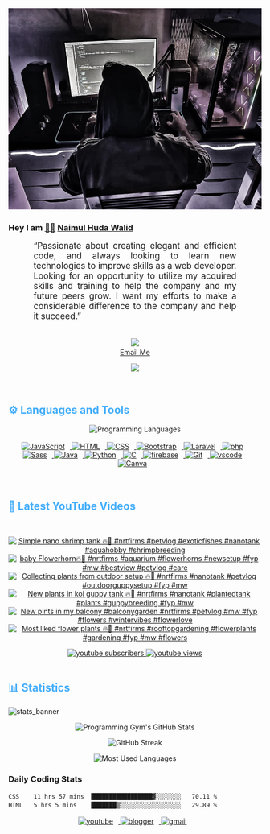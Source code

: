 <!-- ![github_cover_banner](https://www.digitalsolutionservices.com/img/services/web%20development.gif)-->

<div align="center" style="display:block;">
    <img height="400px" width="100%" alt="github cover banner" src="https://raw.githubusercontent.com/NaimulHudaWalid/NaimulHudaWalid/main/272276268_3114779035434264_920860974401480824_n.jpg"/> 
</div>

### Hey I am [👨🏻‍][facebook] [Naimul Huda Walid][youtube]



<p align:"center" style="text-align: justify; margin: 0 50px; font-size: 17px;" >
   “Passionate about creating elegant and efficient code, and always looking to learn new technologies to improve skills as a web developer. Looking for an opportunity to utilize my acquired skills and training to help the company and my future peers grow. I want my efforts to make a considerable difference to the company and help it succeed.”
<br>
<br>
<div align="center">

![](https://visitor-badge.glitch.me/badge?page_id=NaimulHudaWalid)
    <br />
[Email Me](mailto:dev.naimulhuda@gmail.com)
</div>
</p>
<!-- Typing SVG by DenverCoder1 - https://github.com/DenverCoder1/readme-typing-svg -->
<p align="center">
<!--   <a href="https://github.com/DenverCoder1/readme-typing-svg"> -->
    <img src="https://readme-typing-svg.herokuapp.com?color=E22FE4&width=380&height=45&lines=Open-Source+Enthusiast;Learning+In+Public;Empowering+Others;Nice+To+Meet+You+...&center=true"></a>

</p>
<br>
<!-- Languages and Tools -->

<h2 style="color: #44AEFB">⚙️ Languages and Tools</h2>
<div align="center" style="display:block;">
    <img width="100px" alt="Programming Languages" src="https://user-images.githubusercontent.com/78341798/194531121-47b0119a-ce00-439d-b586-125f86acb098.png"/> 
</div>
<br>   
<!-- Icons Resources -->
<!-- https://devicon.dev/ -->
<!-- https://cdn.jsdelivr.net/npm/simple-icons@v3/icons/ -->
<div align="center">
  <a href="https://developer.mozilla.org/en-US/docs/Web/JavaScript" target="_blank" rel="noreferrer">
      <img  alt="JavaScript" height="50px" style="padding-right:10px;" src="https://cdn.jsdelivr.net/gh/devicons/devicon/icons/javascript/javascript-plain.svg"/>
  </a>
  
 
  <a href="https://developer.mozilla.org/en-US/docs/Web/HTML" target="_blank" rel="noreferrer">
      <img  alt="HTML" height="50px" style="padding-right:10px;" src="https://cdn.jsdelivr.net/gh/devicons/devicon/icons/html5/html5-original.svg"/>
  </a>
  <a href="https://developer.mozilla.org/en-US/docs/Web/CSS" target="_blank" rel="noreferrer">
      <img  alt="CSS" height="50px" style="padding-right:10px;" src="https://cdn.jsdelivr.net/gh/devicons/devicon/icons/css3/css3-original.svg"/>
  </a>
  <a href="https://getbootstrap.com/" target="_blank" rel="noreferrer">
      <img  alt="Bootstrap" height="50px" style="padding-right:10px;" src="https://cdn.jsdelivr.net/gh/devicons/devicon/icons/bootstrap/bootstrap-original.svg"/>
  </a> 
  <a href="https://laravel.com/" target="_blank" rel="noreferrer">
      <img  alt="Laravel" height="50px" style="padding-right:10px;" src="https://cdn.jsdelivr.net/gh/devicons/devicon/icons/laravel/laravel-plain.svg"/>
  </a>
  <a href="https://www.php.net/" target="_blank" rel="noreferrer">
      <img  alt="php" height="50px" style="padding-right:10px;" src="https://cdn.jsdelivr.net/gh/devicons/devicon/icons/php/php-original.svg"/>
  </a>
  <a href="https://sass-lang.com/" target="_blank" rel="noreferrer">
      <img  alt="Sass" height="50px" style="padding-right:10px;" src="https://cdn.jsdelivr.net/gh/devicons/devicon/icons/sass/sass-original.svg"/>
  </a>
  <a href="https://www.java.com/en/" target="_blank" rel="noreferrer">
      <img  alt="Java" height="50px" style="padding-right:10px;" src="https://cdn.jsdelivr.net/gh/devicons/devicon/icons/java/java-original.svg"/>
  </a>    
  <a href="https://www.python.org/" target="_blank" rel="noreferrer">
      <img  alt="Python" height="50px" style="padding-right:10px;" src="https://cdn.jsdelivr.net/gh/devicons/devicon/icons/python/python-original.svg"/>
  </a>
  <a href="https://www.cprogramming.com/" target="_blank" rel="noreferrer">
      <img  alt="C" height="50px" style="padding-right:10px;" src="https://cdn.jsdelivr.net/gh/devicons/devicon/icons/c/c-original.svg"/>
  </a>
  
  <a href="https://firebase.google.com/" target="_blank" rel="noreferrer">
      <img  alt="firebase" height="50px" style="padding-right:10px;" src="https://cdn.jsdelivr.net/gh/devicons/devicon/icons/firebase/firebase-plain.svg"/>
  </a>
 
  <a href="https://git-scm.com/" target="_blank" rel="noreferrer">
      <img  alt="Git" height="50px" style="padding-right:10px;" src="https://cdn.jsdelivr.net/gh/devicons/devicon/icons/git/git-original.svg"/>
  </a>
  
  <a href="https://code.visualstudio.com/" target="_blank" rel="noreferrer">
      <img  alt="vscode" height="50px" style="padding-right:10px;"src="https://cdn.jsdelivr.net/gh/devicons/devicon/icons/vscode/vscode-original.svg"/>
  </a>
  <a href="https://www.canva.com/" target="_blank" rel="noreferrer">
      <img  alt="Canva" height="50px" style="padding-right:10px;" src="https://cdn.jsdelivr.net/gh/devicons/devicon/icons/canva/canva-original.svg"/> 
  </a>
</div>
<br>
<br>

<!-- Latest YouTube Videos -->

<h2 style="color: #44AEFB">🎦 Latest YouTube Videos</h2>
<br />

<!-- Resource/Reference: https://github.com/DenverCoder1/github-readme-youtube-cards -->
<div class="youtube videos cards" align="center">

<!-- BEGIN YOUTUBE-CARDS -->
[![Simple nano shrimp tank 🔥🖤 #nrtfirms #petvlog  #exoticfishes #nanotank #aquahobby #shrimpbreeding](https://ytcards.demolab.com/?id=ImiLOhyetCM&title=Simple+nano+shrimp+tank+%F0%9F%94%A5%F0%9F%96%A4+%23nrtfirms+%23petvlog++%23exoticfishes+%23nanotank+%23aquahobby+%23shrimpbreeding&lang=en&timestamp=1705623585&background_color=%230d1117&title_color=%23ffffff&stats_color=%23dedede&max_title_lines=1&width=250&border_radius=5 "Simple nano shrimp tank 🔥🖤 #nrtfirms #petvlog  #exoticfishes #nanotank #aquahobby #shrimpbreeding")](https://www.youtube.com/watch?v=ImiLOhyetCM)
[![baby Flowerhorn🔥🖤 #nrtfirms #aquarium #flowerhorns #newsetup #fyp #mw #bestview #petvlog #care](https://ytcards.demolab.com/?id=oxsJIcRrGmo&title=baby+Flowerhorn%F0%9F%94%A5%F0%9F%96%A4+%23nrtfirms+%23aquarium+%23flowerhorns+%23newsetup+%23fyp+%23mw+%23bestview+%23petvlog+%23care&lang=en&timestamp=1705539595&background_color=%230d1117&title_color=%23ffffff&stats_color=%23dedede&max_title_lines=1&width=250&border_radius=5 "baby Flowerhorn🔥🖤 #nrtfirms #aquarium #flowerhorns #newsetup #fyp #mw #bestview #petvlog #care")](https://www.youtube.com/watch?v=oxsJIcRrGmo)
[![Collecting plants from outdoor setup 🔥🖤 #nrtfirms #nanotank #petvlog #outdoorguppysetup #fyp #mw](https://ytcards.demolab.com/?id=ftmojbaYpSg&title=Collecting+plants+from+outdoor+setup+%F0%9F%94%A5%F0%9F%96%A4+%23nrtfirms+%23nanotank+%23petvlog+%23outdoorguppysetup+%23fyp+%23mw&lang=en&timestamp=1705364773&background_color=%230d1117&title_color=%23ffffff&stats_color=%23dedede&max_title_lines=1&width=250&border_radius=5 "Collecting plants from outdoor setup 🔥🖤 #nrtfirms #nanotank #petvlog #outdoorguppysetup #fyp #mw")](https://www.youtube.com/watch?v=ftmojbaYpSg)
[![New plants in koi guppy tank 🔥🖤 #nrtfirms #nanotank #plantedtank #plants #guppybreeding #fyp #mw](https://ytcards.demolab.com/?id=DtiMozC2WII&title=New+plants+in+koi+guppy+tank+%F0%9F%94%A5%F0%9F%96%A4+%23nrtfirms+%23nanotank+%23plantedtank+%23plants+%23guppybreeding+%23fyp+%23mw&lang=en&timestamp=1705321105&background_color=%230d1117&title_color=%23ffffff&stats_color=%23dedede&max_title_lines=1&width=250&border_radius=5 "New plants in koi guppy tank 🔥🖤 #nrtfirms #nanotank #plantedtank #plants #guppybreeding #fyp #mw")](https://www.youtube.com/watch?v=DtiMozC2WII)
[![New plnts in my balcony #balconygarden #nrtfirms #petvlog #mw #fyp #flowers #wintervibes #flowerlove](https://ytcards.demolab.com/?id=LMAsHpPhVVI&title=New+plnts+in+my+balcony+%23balconygarden+%23nrtfirms+%23petvlog+%23mw+%23fyp+%23flowers+%23wintervibes+%23flowerlove&lang=en&timestamp=1705226016&background_color=%230d1117&title_color=%23ffffff&stats_color=%23dedede&max_title_lines=1&width=250&border_radius=5 "New plnts in my balcony #balconygarden #nrtfirms #petvlog #mw #fyp #flowers #wintervibes #flowerlove")](https://www.youtube.com/watch?v=LMAsHpPhVVI)
[![Most liked flower plants 🔥🖤 #nrtfirms #rooftopgardening #flowerplants #gardening #fyp #mw #flowers](https://ytcards.demolab.com/?id=sY1V1Fcu_9Q&title=Most+liked+flower+plants+%F0%9F%94%A5%F0%9F%96%A4+%23nrtfirms+%23rooftopgardening+%23flowerplants+%23gardening+%23fyp+%23mw+%23flowers&lang=en&timestamp=1705146518&background_color=%230d1117&title_color=%23ffffff&stats_color=%23dedede&max_title_lines=1&width=250&border_radius=5 "Most liked flower plants 🔥🖤 #nrtfirms #rooftopgardening #flowerplants #gardening #fyp #mw #flowers")](https://www.youtube.com/watch?v=sY1V1Fcu_9Q)
<!-- END YOUTUBE-CARDS -->
</div>

<!-- Begin Youtube Buttons -->
<!-- Resource/Reference:  https://github.com/DenverCoder1/custom-icon-badges -->
<div class="youtube buttons" align="center">
    <a href="https://www.youtube.com/channel/UCa3YaFwzSII0kKg3Nads2dQ"  target="_blank">
        <img alt="youtube subscribers" src="https://img.shields.io/youtube/channel/subscribers/UCa3YaFwzSII0kKg3Nads2dQ?logo=youtube&logoColor=red&style=for-the-badge"/>
    </a> 
    <a href="https://www.youtube.com/channel/UCa3YaFwzSII0kKg3Nads2dQ"  target="_blank">
        <img alt="youtube views" src="https://custom-icon-badges.demolab.com/youtube/channel/views/UCa3YaFwzSII0kKg3Nads2dQ?color=%23E05D44&logo=eye&logoColor=white&style=for-the-badge&labelColor=#555555"/>
    </a> 
</div>
<br>
<!-- End Youtube Buttons -->

<!-- Statistics -->

<h2 style="color: #44AEFB">📊 Statistics</h2>

![stats_banner](https://user-images.githubusercontent.com/78341798/194534778-d662496c-ae00-4e8d-ae9b-b90912054e7f.gif)

<!-- Begin Stats Cards -->
<!-- Resources:  -->
<!-- Github & Languages Stats: https://github.com/naimul15-12090/github-readme-stats --> 
<!-- Streak Stats: https://github.com/denvercoder1/github-readme-streak-stats -->
<!-- Change the value after ?username= to your GitHub username. -->
<div class="stats" align="center">

![Programming Gym's GitHub Stats](https://github-readme-stats.vercel.app/api?username=NaimulHudaWalid&hide=stars&count_private=true&show_icons=true&theme=algolia&border_radius=20)

![GitHub Streak](https://streak-stats.demolab.com?user=NaimulHudaWalid&count_private=true&theme=algolia&border_radius=22)

![Most Used Languages](https://github-readme-stats.vercel.app/api/top-langs/?username=NaimulHudaWalid&langs_count=8&layout=compact&show_icons=true&theme=algolia&border_radius=20)
    
<!-- ![Top Langs](https://github-readme-stats.vercel.app/api/top-langs/?username=naimul15-12090&langs_count=8) -->
<!-- [![Top Langs](https://github-readme-stats.vercel.app/api/top-langs/?username=naimul15-12090&layout=compact)](https://github.com/anuraghazra/github-readme-stats)
 -->
    
</div>
<!--  End Stats Cards -->



### Daily Coding Stats
<!--START_SECTION:waka-->

```txt
CSS    11 hrs 57 mins  █████████████████▓░░░░░░░   70.11 %
HTML   5 hrs 5 mins    ███████▒░░░░░░░░░░░░░░░░░   29.89 %
```

<!--END_SECTION:waka-->
<!-- Begin Footer -->
<!-- Icons Resources -->
<!-- https://devicon.dev/ -->
<div class="footer" align="center" style="margin:15px;">
    <a href="https://www.youtube.com/channel/UCa3YaFwzSII0kKg3Nads2dQ" target="_blank">
        <img  style="margin:0 10px 10px 0;" src="https://user-images.githubusercontent.com/78341798/194531650-698ef1b1-9cbd-4b4f-96ef-5a2ec4b5d7e6.svg" alt="youtube" width="40px"/>
    </a>
    <a href="https://www.linkedin.com/in/naimulhudawalid/" target="_blank">
        <img style="margin:0 10px 10px 0;" src="https://user-images.githubusercontent.com/78341798/194531458-b5dfeb1b-bad5-4dfa-909a-2e402262db9a.svg" alt="blogger" width="40px"/>
    </a>
    <a href="mailto:dev.naimulhuda@gmail.com" target="_blank">
        <img style="margin:0 10px 10px 0;" src="https://user-images.githubusercontent.com/78341798/194531383-ddb2b774-5bb9-491c-b601-4a4a7d9792fb.svg" alt="gmail" width="40px"/>
    </a>
</div>
<!-- End Footer -->

[youtube]: https://www.youtube.com/channel/UCa3YaFwzSII0kKg3Nads2dQ
[facebook]: https://www.facebook.com/profile.php?id=100007065945838

